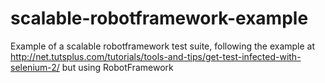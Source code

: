 scalable-robotframework-example
===============================

Example of a scalable robotframework test suite, following the example at http://net.tutsplus.com/tutorials/tools-and-tips/get-test-infected-with-selenium-2/ but using RobotFramework